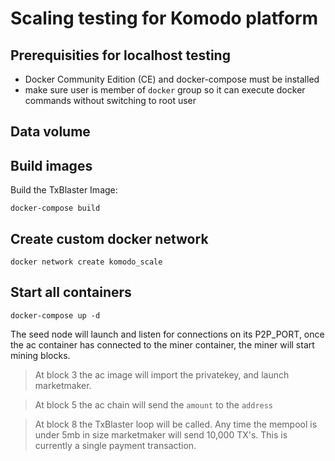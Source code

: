 # Scaling testing for Komodo platform

## Prerequisities for localhost testing
- Docker Community Edition (CE) and docker-compose must be installed
- make sure user is member of `docker` group so it can execute docker commands without switching to root user

## Data volume


## Build images
Build the TxBlaster Image:
```
docker-compose build
```

## Create custom docker network
```
docker network create komodo_scale
```

## Start all containers
```
docker-compose up -d
```

The seed node will launch and listen for connections on its P2P_PORT, once the ac container has connected to the miner container, the miner will start mining blocks.
> At block 3 the ac image will import the privatekey, and launch marketmaker.

> At block 5 the ac chain will send the `amount` to the `address`

> At block 8 the TxBlaster loop will be called. Any time the mempool is under 5mb in size marketmaker will send 10,000 TX's. This is currently a single payment transaction.
